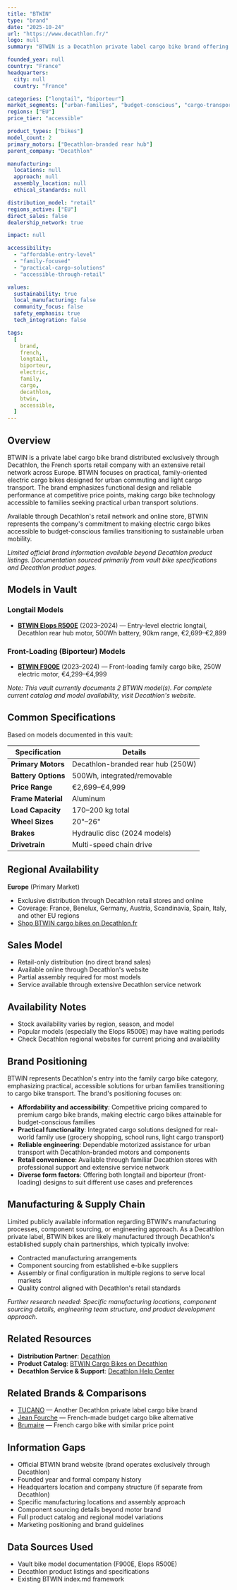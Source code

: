 ```yaml
---
title: "BTWIN"
type: "brand"
date: "2025-10-24"
url: "https://www.decathlon.fr/"
logo: null
summary: "BTWIN is a Decathlon private label cargo bike brand offering practical, affordable family-focused electric cargo bikes designed for urban transport and light cargo."

founded_year: null
country: "France"
headquarters:
  city: null
  country: "France"

categories: ["longtail", "biporteur"]
market_segments: ["urban-families", "budget-conscious", "cargo-transport"]
regions: ["EU"]
price_tier: "accessible"

product_types: ["bikes"]
model_count: 2
primary_motors: ["Decathlon-branded rear hub"]
parent_company: "Decathlon"

manufacturing:
  locations: null
  approach: null
  assembly_location: null
  ethical_standards: null

distribution_model: "retail"
regions_active: ["EU"]
direct_sales: false
dealership_network: true

impact: null

accessibility:
  - "affordable-entry-level"
  - "family-focused"
  - "practical-cargo-solutions"
  - "accessible-through-retail"

values:
  sustainability: true
  local_manufacturing: false
  community_focus: false
  safety_emphasis: true
  tech_integration: false

tags:
  [
    brand,
    french,
    longtail,
    biporteur,
    electric,
    family,
    cargo,
    decathlon,
    btwin,
    accessible,
  ]
---
```


## Overview

BTWIN is a private label cargo bike brand distributed exclusively through Decathlon, the French sports retail company with an extensive retail network across Europe. BTWIN focuses on practical, family-oriented electric cargo bikes designed for urban commuting and light cargo transport. The brand emphasizes functional design and reliable performance at competitive price points, making cargo bike technology accessible to families seeking practical urban transport solutions.

Available through Decathlon's retail network and online store, BTWIN represents the company's commitment to making electric cargo bikes accessible to budget-conscious families transitioning to sustainable urban mobility.

_Limited official brand information available beyond Decathlon product listings. Documentation sourced primarily from vault bike specifications and Decathlon product pages._

## Models in Vault

### Longtail Models

- **[BTWIN Elops R500E](r500e.md)** (2023–2024) — Entry-level electric longtail, Decathlon rear hub motor, 500Wh battery, 90km range, €2,699–€2,899

### Front-Loading (Biporteur) Models

- **[BTWIN F900E](f900e.md)** (2023–2024) — Front-loading family cargo bike, 250W electric motor, €4,299–€4,999

_Note: This vault currently documents 2 BTWIN model(s). For complete current catalog and model availability, visit Decathlon's website._

## Common Specifications

Based on models documented in this vault:

| Specification       | Details                           |
| ------------------- | --------------------------------- |
| **Primary Motors**  | Decathlon-branded rear hub (250W) |
| **Battery Options** | 500Wh, integrated/removable       |
| **Price Range**     | €2,699–€4,999                     |
| **Frame Material**  | Aluminum                          |
| **Load Capacity**   | 170–200 kg total                  |
| **Wheel Sizes**     | 20"–26"                           |
| **Brakes**          | Hydraulic disc (2024 models)      |
| **Drivetrain**      | Multi-speed chain drive           |

## Regional Availability

**Europe** (Primary Market)

- Exclusive distribution through Decathlon retail stores and online
- Coverage: France, Benelux, Germany, Austria, Scandinavia, Spain, Italy, and other EU regions
- [Shop BTWIN cargo bikes on Decathlon.fr](https://www.decathlon.fr/)

## Sales Model

- Retail-only distribution (no direct brand sales)
- Available online through Decathlon's website
- Partial assembly required for most models
- Service available through extensive Decathlon service network

## Availability Notes

- Stock availability varies by region, season, and model
- Popular models (especially the Elops R500E) may have waiting periods
- Check Decathlon regional websites for current pricing and availability

## Brand Positioning

BTWIN represents Decathlon's entry into the family cargo bike category, emphasizing practical, accessible solutions for urban families transitioning to cargo bike transport. The brand's positioning focuses on:

- **Affordability and accessibility**: Competitive pricing compared to premium cargo bike brands, making electric cargo bikes attainable for budget-conscious families
- **Practical functionality**: Integrated cargo solutions designed for real-world family use (grocery shopping, school runs, light cargo transport)
- **Reliable engineering**: Dependable motorized assistance for urban transport with Decathlon-branded motors and components
- **Retail convenience**: Available through familiar Decathlon stores with professional support and extensive service network
- **Diverse form factors**: Offering both longtail and biporteur (front-loading) designs to suit different use cases and preferences

## Manufacturing & Supply Chain

Limited publicly available information regarding BTWIN's manufacturing processes, component sourcing, or engineering approach. As a Decathlon private label, BTWIN bikes are likely manufactured through Decathlon's established supply chain partnerships, which typically involve:

- Contracted manufacturing arrangements
- Component sourcing from established e-bike suppliers
- Assembly or final configuration in multiple regions to serve local markets
- Quality control aligned with Decathlon's retail standards

_Further research needed: Specific manufacturing locations, component sourcing details, engineering team structure, and product development approach._

## Related Resources

- **Distribution Partner**: [Decathlon](https://www.decathlon.fr/)
- **Product Catalog**: [BTWIN Cargo Bikes on Decathlon](https://www.decathlon.fr/)
- **Decathlon Service & Support**: [Decathlon Help Center](https://www.decathlon.fr/help/app/home)

## Related Brands & Comparisons

- [TUCANO](../tucano/index.md) — Another Decathlon private label cargo bike brand
- [Jean Fourche](../jean-fourche/index.md) — French-made budget cargo bike alternative
- [Brumaire](../brumaire/index.md) — French cargo bike with similar price point

## Information Gaps

- Official BTWIN brand website (brand operates exclusively through Decathlon)
- Founded year and formal company history
- Headquarters location and company structure (if separate from Decathlon)
- Specific manufacturing locations and assembly approach
- Component sourcing details beyond motor brand
- Full product catalog and regional model variations
- Marketing positioning and brand guidelines

## Data Sources Used

- Vault bike model documentation (F900E, Elops R500E)
- Decathlon product listings and specifications
- Existing BTWIN index.md framework
